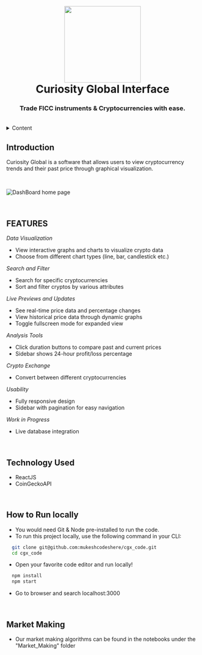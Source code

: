 <h1 align="center">
  <br />
  <a href="https://ftx.com/">
      <img src="https://bitcoin.org/img/icons/logotop.svg?1712660896" width="200"/>
  </a>
  <br/>
  Curiosity Global Interface
  <h3 align="center">
    Trade FICC instruments & Cryptocurrencies with ease.
</h3>

<br/>


<!-- TABLE OF CONTENTS -->
<details>
    <summary>Content</summary>
    <ol>
        <li><a href="#introduction">Introduction</a></li>
        <li><a href="#features">Features</a></li>
        <li><a href="#technology-languages-used">Technology/ Languages Used</a></li>
        <li><a href="#how-to-run-locally">How to Run Locally</a></li>
        <li><a href="#how-to-contribute">How to Contribute</a></li>
    </ol>
</details>

<!-- Project Introduction -->
## **Introduction**
<p>
    Curiosity Global is a software that allows users to view cryptocurrency trends and their past price through graphical visualization.</p>
<br />

![DashBoard home page](https://bitcoin.org/img/icons/logotop.svg?1712660896)

<br />
<!-- FEATURES -->

## **FEATURES**
*Data Visualization*
- View interactive graphs and charts to visualize crypto data 
- Choose from different chart types (line, bar, candlestick etc.)

*Search and Filter*
- Search for specific cryptocurrencies
- Sort and filter cryptos by various attributes

*Live Previews and Updates*  
- See real-time price data and percentage changes
- View historical price data through dynamic graphs
- Toggle fullscreen mode for expanded view

*Analysis Tools*
- Click duration buttons to compare past and current prices
- Sidebar shows 24-hour profit/loss percentage 

*Crypto Exchange*
- Convert between different cryptocurrencies

*Usability*
- Fully responsive design
- Sidebar with pagination for easy navigation

*Work in Progress*
- Live database integration


<br />

<!-- BUILT WITH -->

## **Technology Used**

- ReactJS
- CoinGeckoAPI

<br />
<!-- HOW TO RUN LOCALLY -->

## **How to Run locally**
- You would need Git & Node pre-installed to run the code.
- To run this project locally, use the following command in your CLI:

```bash
  git clone git@github.com:mukeshcodeshere/cgx_code.git
  cd cgx_code
```
- Open your favorite code editor and run locally!
```bash
  npm install
  npm start
```
- Go to browser and search localhost:3000

<br />

## **Market Making**
- Our market making algorithms can be found in the notebooks under the "Market_Making" folder

<br />
